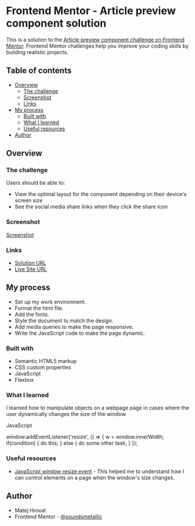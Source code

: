 # Frontend Mentor - Article preview component solution

This is a solution to the [Article preview component challenge on Frontend Mentor](https://www.frontendmentor.io/challenges/article-preview-component-dYBN_pYFT). Frontend Mentor challenges help you improve your coding skills by building realistic projects. 

## Table of contents

- [Overview](#overview)
  - [The challenge](#the-challenge)
  - [Screenshot](#screenshot)
  - [Links](#links)
- [My process](#my-process)
  - [Built with](#built-with)
  - [What I learned](#what-i-learned)
  - [Useful resources](#useful-resources)
- [Author](#author)

## Overview

### The challenge

Users should be able to:

- View the optimal layout for the component depending on their device's screen size
- See the social media share links when they click the share icon

### Screenshot

[Screenshot](./screenshot.png)

### Links

- [Solution URL](https://github.com/soundsmetallic/article_preview_component)
- [Live Site URL](https://soundsmetallic.github.io/article_preview_component/)

## My process

- Set up my work environment.
- Format the html file.
- Add the fonts.
- Style the document to match the design.
- Add media queries to make the page responsive.
- Write the JavaScript code to make the page dynamic.

### Built with

- Semantic HTML5 markup
- CSS custom properties
- JavaScript
- Flexbox

### What I learned

I learned how to manipulate objects on a webpage page in cases where the user dynamically changes the size of the window.

JavaScript

window.addEventListener('resize', () => {
    w = window.innerWidth;
    if(condition) {
        do this;
    } else {
        do some other task;
    }
});

### Useful resources

- [JavaScript window resize event](https://linuxhint.com/javascript-window-resize-event/) - This helped me to understand how I can control elements on a page when the window's size changes.

## Author

- Matej Hrovat
- Frontend Mentor - [@soundsmetallic](https://www.frontendmentor.io/profile/soundsmetallic)
